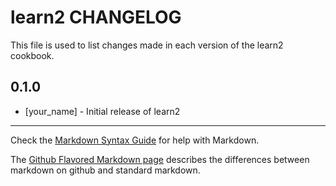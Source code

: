 # learn2 CHANGELOG

This file is used to list changes made in each version of the learn2 cookbook.

## 0.1.0
- [your_name] - Initial release of learn2

- - -
Check the [Markdown Syntax Guide](http://daringfireball.net/projects/markdown/syntax) for help with Markdown.

The [Github Flavored Markdown page](http://github.github.com/github-flavored-markdown/) describes the differences between markdown on github and standard markdown.
